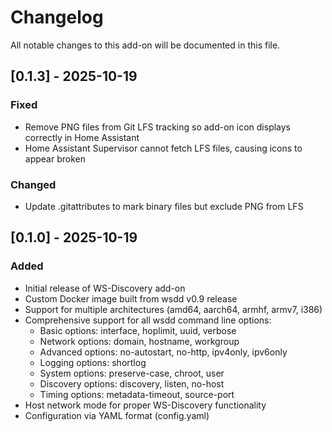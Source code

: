 # Changelog

All notable changes to this add-on will be documented in this file.

## [0.1.3] - 2025-10-19

### Fixed
- Remove PNG files from Git LFS tracking so add-on icon displays correctly in Home Assistant
- Home Assistant Supervisor cannot fetch LFS files, causing icons to appear broken

### Changed
- Update .gitattributes to mark binary files but exclude PNG from LFS

## [0.1.0] - 2025-10-19

### Added
- Initial release of WS-Discovery add-on
- Custom Docker image built from wsdd v0.9 release
- Support for multiple architectures (amd64, aarch64, armhf, armv7, i386)
- Comprehensive support for all wsdd command line options:
  - Basic options: interface, hoplimit, uuid, verbose
  - Network options: domain, hostname, workgroup
  - Advanced options: no-autostart, no-http, ipv4only, ipv6only
  - Logging options: shortlog
  - System options: preserve-case, chroot, user
  - Discovery options: discovery, listen, no-host
  - Timing options: metadata-timeout, source-port
- Host network mode for proper WS-Discovery functionality
- Configuration via YAML format (config.yaml)
